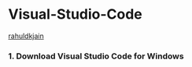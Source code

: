 # Visual-Studio-Code

[rahuldkjain](https://code.visualstudio.com/download)

<h3>
  1. Download Visual Studio Code for Windows 
</h3>
